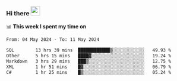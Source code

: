 ### Hi there <a href="https://www.gautamkrishnar.com/"><img src="https://media.giphy.com/media/hvRJCLFzcasrR4ia7z/giphy.gif" width="25px"></a>

📊 **This week I spent my time on**

<!--START_SECTION:waka-->

```txt
From: 04 May 2024 - To: 11 May 2024

SQL        13 hrs 39 mins  ████████████▒░░░░░░░░░░░░   49.93 %
Other      5 hrs 15 mins   ████▓░░░░░░░░░░░░░░░░░░░░   19.24 %
Markdown   3 hrs 29 mins   ███▒░░░░░░░░░░░░░░░░░░░░░   12.75 %
XML        1 hr 51 mins    █▓░░░░░░░░░░░░░░░░░░░░░░░   06.79 %
C#         1 hr 25 mins    █▒░░░░░░░░░░░░░░░░░░░░░░░   05.24 %
```

<!--END_SECTION:waka-->
